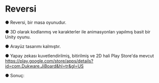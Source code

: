 # Reversi
 
 ● Reversi, bir masa oyunudur.
 
 ● 3D olarak kodlanmış ve karakterler ile animasyonları yapılmış basit bir Unity oyunu.
 
 ● Arayüz tasarımı kalmıştır.
 
 ● Yapay zekası kuvetlendirilmiş, bitirilmiş ve 2D hali Play Store'da mevcut
 https://play.google.com/store/apps/details?id=com.Dukware.JiBoard&hl=tr&gl=US
 
 ● Sonuç:
 
 
 
 
